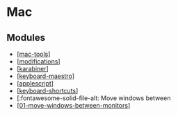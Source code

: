 Mac
===

Modules
---

- [[mac-tools]]
- [[modifications]]
- [[karabiner]]
- [[keyboard-maestro]]
- [[applescript]]
- [[keyboard-shortcuts]]
- [:fontawesome-solid-file-alt: Move windows between
- [[01-move-windows-between-monitors]]

[//begin]: # "Autogenerated link references for markdown compatibility"
[mac-tools]: mac-tools.md "Mac Tools"
[modifications]: modifications.md "Modifications"
[karabiner]: karabiner/karabiner.md "Karabiner"
[keyboard-maestro]: keyboard-maestro/keyboard-maestro.md "Keyboard Maestro"
[applescript]: applescript/applescript.md "AppleScript"
[keyboard-shortcuts]: keyboard-shortcuts/keyboard-shortcuts.md "Keyboard Shortcuts"
[01-move-windows-between-monitors]: 01-move-windows-between-monitors.md "Move windows between monitors"
[//end]: # "Autogenerated link references"